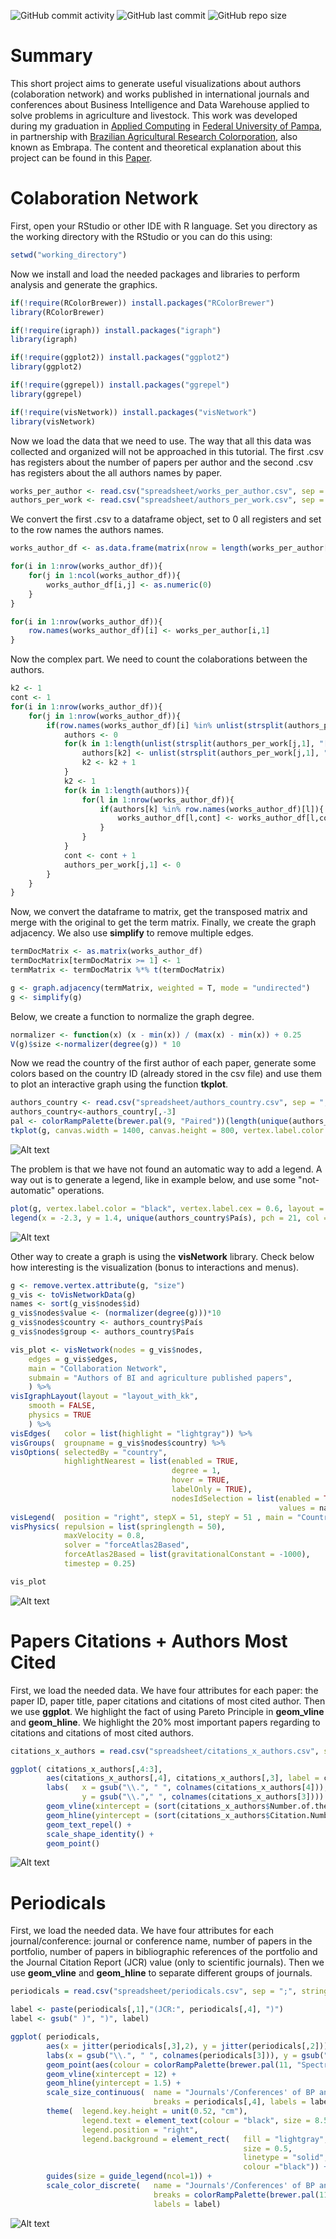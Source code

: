 ![GitHub commit activity](https://img.shields.io/github/commit-activity/y/Lubrum/BI-and-DW-in-Agrarian-Sector) ![GitHub last commit](https://img.shields.io/github/last-commit/Lubrum/BI-and-DW-in-Agrarian-Sector) ![GitHub repo size](https://img.shields.io/github/repo-size/Lubrum/BI-and-DW-in-Agrarian-Sector)

# Summary

This short project aims to generate useful visualizations about authors (colaboration network) and works published in international journals and conferences about Business Intelligence and Data Warehouse applied to solve problems in agriculture and livestock. This work was developed during my graduation in [Applied Computing](http://cursos.unipampa.edu.br/cursos/ppgcap/) in [Federal University of Pampa](http://novoportal.unipampa.edu.br/novoportal/), in partnership with [Brazilian Agricultural Research Colorporation](https://www.embrapa.br/en/international), also known as Embrapa.
The content and theoretical explanation about this project can be found in this [Paper](http://www.ccsenet.org/journal/index.php/jas/article/view/0/38109).

# Colaboration Network

First, open your RStudio or other IDE with R language. Set you directory as the working directory with the RStudio or you can do this using:
```R
setwd("working_directory")
```
Now we install and load the needed packages and libraries to perform analysis and generate the graphics.
```R
if(!require(RColorBrewer)) install.packages("RColorBrewer")
library(RColorBrewer)

if(!require(igraph)) install.packages("igraph")
library(igraph)

if(!require(ggplot2)) install.packages("ggplot2")
library(ggplot2)

if(!require(ggrepel)) install.packages("ggrepel")
library(ggrepel)

if(!require(visNetwork)) install.packages("visNetwork")
library(visNetwork)
```
Now we load the data that we need to use. The way that all this data was collected and organized will not be approached in this tutorial. 
The first .csv has registers about the number of papers per author and the second .csv has registers about the all authors names by paper.
```R
works_per_author <- read.csv("spreadsheet/works_per_author.csv", sep = ";", stringsAsFactors = FALSE, encoding = "latin1")
authors_per_work <- read.csv("spreadsheet/authors_per_work.csv", sep = ";", stringsAsFactors = FALSE, encoding = "latin1")
```
We convert the first .csv to a dataframe object, set to 0 all registers and set to the row names the authors names.

```R
works_author_df <- as.data.frame(matrix(nrow = length(works_per_author[,1]), ncol = length(works_per_author[,1])))

for(i in 1:nrow(works_author_df)){
    for(j in 1:ncol(works_author_df)){
        works_author_df[i,j] <- as.numeric(0)
    }
}

for(i in 1:nrow(works_author_df)){
    row.names(works_author_df)[i] <- works_per_author[i,1]
}
```
Now the complex part. We need to count the colaborations between the authors. 
```R
k2 <- 1									
cont <- 1									
for(i in 1:nrow(works_author_df)){  							
    for(j in 1:nrow(works_author_df)){
        if(row.names(works_author_df)[i] %in% unlist(strsplit(authors_per_work[j,1], "[;]"))){ 		
            authors <- 0							
            for(k in 1:length(unlist(strsplit(authors_per_work[j,1], "[;]")))){	
                authors[k2] <- unlist(strsplit(authors_per_work[j,1], "[;]"))[k]		
                k2 <- k2 + 1					
            }
            k2 <- 1							
            for(k in 1:length(authors)){					
                for(l in 1:nrow(works_author_df)){					
                    if(authors[k] %in% row.names(works_author_df)[l]){				
                        works_author_df[l,cont] <- works_author_df[l,cont]+1		
                    }
                }
            }
            cont <- cont + 1							
            authors_per_work[j,1] <- 0							
        }
    }
}
```
Now, we convert the dataframe to matrix, get the transposed matrix and merge with the original to get the term matrix. Finally, we create the graph adjacency. We also use **simplify** to remove multiple edges.
```R
termDocMatrix <- as.matrix(works_author_df)
termDocMatrix[termDocMatrix >= 1] <- 1
termMatrix <- termDocMatrix %*% t(termDocMatrix)

g <- graph.adjacency(termMatrix, weighted = T, mode = "undirected")
g <- simplify(g)
```
Below, we create a function to normalize the graph degree.
```R
normalizer <- function(x) (x - min(x)) / (max(x) - min(x)) + 0.25 
V(g)$size <-normalizer(degree(g)) * 10
```
Now we read the country of the first author of each paper, generate some colors based on the country ID (already stored in the csv file) and use them to plot an interactive graph using the function **tkplot**. 
```R
authors_country <- read.csv("spreadsheet/authors_country.csv", sep = ";", stringsAsFactors = FALSE, encoding = "latin1")
authors_country<-authors_country[,-3]
pal <- colorRampPalette(brewer.pal(9, "Paired"))(length(unique(authors_country$Num)))
tkplot(g, canvas.width = 1400, canvas.height = 800, vertex.label.color = "black", vertex.label.cex = 1.3, layout = layout.kamada.kawai, vertex.label.font = 2, edge.color = "grey", vertex.color = pal[as.numeric(authors_country$Num)], vertex.label.dist = 1.5, vertex.frame.color = "black")
```
![Alt text](figures/figure1.png?raw=true "Title")

The problem is that we have not found an automatic way to add a legend. A way out is to generate a legend, like in example below, and use some "not-automatic" operations.
```R
plot(g, vertex.label.color = "black", vertex.label.cex = 0.6, layout = layout.kamada.kawai, vertex.label.font = 2, edge.color = "grey", vertex.color = pal[as.numeric(authors_country$Num)], vertex.label.dist = 1, vertex.frame.color = "black")
legend(x = -2.3, y = 1.4, unique(authors_country$País), pch = 21, col = "#777777", pt.bg = pal[unique(authors_country$Num)], pt.cex = 1.7, cex = .8, bty = "n", ncol = 1)
```
![Alt text](figures/figure_aux.png?raw=true "Title")

Other way to create a graph is using the **visNetwork** library. Check below how interesting is the visualization (bonus to interactions and menus).
```R
g <- remove.vertex.attribute(g, "size")
g_vis <- toVisNetworkData(g) 
names <- sort(g_vis$nodes$id) 
g_vis$nodes$value <- (normalizer(degree(g)))*10
g_vis$nodes$country <- authors_country$País
g_vis$nodes$group <- authors_country$País

vis_plot <- visNetwork(nodes = g_vis$nodes, 
    edges = g_vis$edges,
    main = "Collaboration Network",
    submain = "Authors of BI and agriculture published papers",
    ) %>%
visIgraphLayout(layout = "layout_with_kk", 
    smooth = FALSE,            
    physics = TRUE             
    ) %>%
visEdges(   color = list(highlight = "lightgray")) %>%
visGroups(  groupname = g_vis$nodes$country) %>%
visOptions( selectedBy = "country",
            highlightNearest = list(enabled = TRUE,
                                    degree = 1,
                                    hover = TRUE,
                                    labelOnly = TRUE),
                                    nodesIdSelection = list(enabled = TRUE,
                                                            values = names)) %>%
visLegend(  position = "right", stepX = 51, stepY = 51 , main = "Country", useGroups = TRUE) %>%
visPhysics( repulsion = list(springlength = 50), 
            maxVelocity = 0.8,
            solver = "forceAtlas2Based",
            forceAtlas2Based = list(gravitationalConstant = -1000),
            timestep = 0.25)

vis_plot
```
![Alt text](figures/figure2.png?raw=true "Title")

# Papers Citations + Authors Most Cited

First, we load the needed data. We have four attributes for each paper: the paper ID, paper title, paper citations and citations of most cited author. Then we use **ggplot**. We highlight the fact of using Pareto Principle in **geom_vline** and **geom_hline**. We highlight the 20% most important papers regarding to citations and citations of most cited authors.
```R
citations_x_authors = read.csv("spreadsheet/citations_x_authors.csv", sep = ";", stringsAsFactors = FALSE, encoding = "latin1")

ggplot( citations_x_authors[,4:3], 
        aes(citations_x_authors[,4], citations_x_authors[,3], label = citations_x_authors[,1])) +
        labs(   x = gsub("\\.", " ", colnames(citations_x_authors[4])), 
                y = gsub("\\."," ", colnames(citations_x_authors[3]))) +
        geom_vline(xintercept = (sort(citations_x_authors$Number.of.the.Citations.of.Most.Cited.Author.in.References, decreasing = TRUE)[round(nrow(citations_x_authors)*0.2)] - 0.5)) + 
        geom_hline(yintercept = (sort(citations_x_authors$Citation.Number, decreasing = TRUE)[round(nrow(citations_x_authors)*0.2)] - 0.5)) +
        geom_text_repel() +
        scale_shape_identity() +
        geom_point() 
```
![Alt text](figures/figure3.png?raw=true "Title")

# Periodicals

First, we load the needed data. We have four attributes for each journal/conference: journal or conference name, number of papers in the portfolio, number of papers in bibliographic references of the portfolio and the Journal Citation Report (JCR) value (only to scientific journals). Then we use **geom_vline** and **geom_hline** to separate different groups of journals. 

```R
periodicals = read.csv("spreadsheet/periodicals.csv", sep = ";", stringsAsFactors = FALSE, encoding = "latin1")

label <- paste(periodicals[,1],"(JCR:", periodicals[,4], ")")
label <- gsub(" )", ")", label)

ggplot( periodicals, 
        aes(x = jitter(periodicals[,3],2), y = jitter(periodicals[,2]))) +
        labs(x = gsub("\\.", " ", colnames(periodicals[3])), y = gsub("\\.", " ", colnames(periodicals[2]))) +
        geom_point(aes(colour = colorRampPalette(brewer.pal(11, "Spectral"))(23), size = periodicals[,4])) +
        geom_vline(xintercept = 12) +
        geom_hline(yintercept = 1.5) +
        scale_size_continuous(  name = "Journals'/Conferences' of BP and it's JCR",
                                breaks = periodicals[,4], labels = label) +
        theme(  legend.key.height = unit(0.52, "cm"),
                legend.text = element_text(colour = "black", size = 8.5, face = "bold"),
                legend.position = "right", 
                legend.background = element_rect(   fill = "lightgray",
                                                    size = 0.5,
                                                    linetype = "solid",
                                                    colour ="black")) +
        guides(size = guide_legend(ncol=1)) + 
        scale_color_discrete(   name = "Journals'/Conferences' of BP and it's JCR",
                                breaks = colorRampPalette(brewer.pal(11, "Spectral"))(23),
                                labels = label)
```
![Alt text](figures/figure4.jpeg?raw=true "Title")
